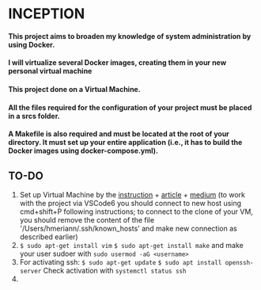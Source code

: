 # INCEPTION

#### This project aims to broaden my knowledge of system administration by using Docker.
#### I will virtualize several Docker images, creating them in your new personal virtual machine

#### This project done on a Virtual Machine.

#### All the files required for the configuration of your project must be placed in a srcs folder.
#### A Makefile is also required and must be located at the root of your directory. It must set up your entire application (i.e., it has to build the Docker images using docker-compose.yml).

## TO-DO
1. Set up Virtual Machine by the [instruction](https://www.youtube.com/watch?v=j1FAZ0bUEvs) + [article](https://habr.com/ru/post/460173/) + [medium](https://medium.com/swlh/wordpress-deployment-with-nginx-php-fpm-and-mariadb-using-docker-compose-55f59e5c1a) (to work with the project via VSCode6 you should connect to new host using cmd+shift+P following instructions; to connect to the clone of your VM, you should remove the content of the file '/Users/hmeriann/.ssh/known_hosts' and make new connection as described earlier)
2. `$ sudo apt-get install vim`
`$ sudo apt-get install make`
and make your user sudoer with `sudo usermod -aG <username>`
3. For activating ssh: 
`$ sudo apt-get update`
`$ sudo apt install openssh-server`
Check activation with `systemctl status ssh`
4. 